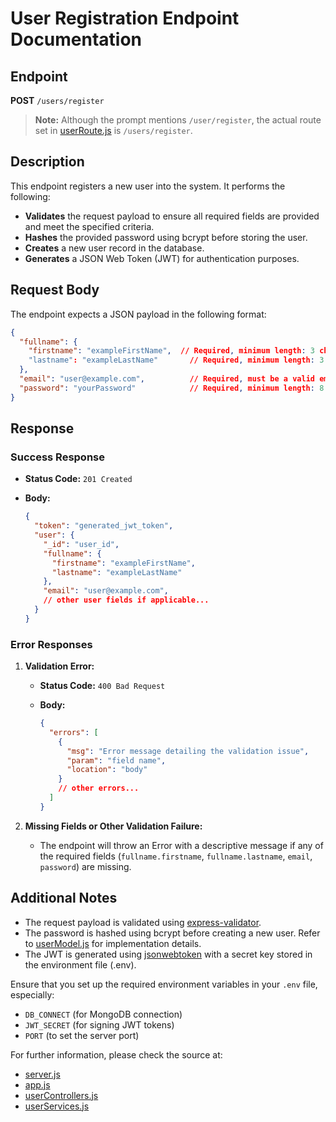 # User Registration Endpoint Documentation

## Endpoint
**POST** `/users/register`

> **Note:** Although the prompt mentions `/user/register`, the actual route set in [userRoute.js](d:\uber\backend\routes\userRoute.js) is `/users/register`.

## Description
This endpoint registers a new user into the system. It performs the following:
- **Validates** the request payload to ensure all required fields are provided and meet the specified criteria.
- **Hashes** the provided password using bcrypt before storing the user.
- **Creates** a new user record in the database.
- **Generates** a JSON Web Token (JWT) for authentication purposes.

## Request Body

The endpoint expects a JSON payload in the following format:

```json
{
  "fullname": {
    "firstname": "exampleFirstName",  // Required, minimum length: 3 characters
    "lastname": "exampleLastName"       // Required, minimum length: 3 characters
  },
  "email": "user@example.com",          // Required, must be a valid email format and minimum length of 10 characters
  "password": "yourPassword"            // Required, minimum length: 8 characters (validated at route level with 6 characters minimum, but defined as 8 in the model)
}
```

## Response

### Success Response

- **Status Code:** `201 Created`
- **Body:**

    ```json
    {
      "token": "generated_jwt_token",
      "user": {
        "_id": "user_id",
        "fullname": {
          "firstname": "exampleFirstName",
          "lastname": "exampleLastName"
        },
        "email": "user@example.com",
        // other user fields if applicable...
      }
    }
    ```

### Error Responses

1. **Validation Error:**
   - **Status Code:** `400 Bad Request`
   - **Body:**

      ```json
      {
        "errors": [
          {
            "msg": "Error message detailing the validation issue",
            "param": "field name",
            "location": "body"
          }
          // other errors...
        ]
      }
      ```

2. **Missing Fields or Other Validation Failure:**
   - The endpoint will throw an Error with a descriptive message if any of the required fields (`fullname.firstname`, `fullname.lastname`, `email`, `password`) are missing.

## Additional Notes

- The request payload is validated using [express-validator](https://express-validator.github.io/docs/).
- The password is hashed using bcrypt before creating a new user. Refer to [userModel.js](d:\uber\backend\models\userModel.js) for implementation details.
- The JWT is generated using [jsonwebtoken](https://github.com/auth0/node-jsonwebtoken) with a secret key stored in the environment file (.env).

Ensure that you set up the required environment variables in your `.env` file, especially:
- `DB_CONNECT` (for MongoDB connection)
- `JWT_SECRET` (for signing JWT tokens)
- `PORT` (to set the server port)

For further information, please check the source at:
- [server.js](d:\uber\backend\server.js)
- [app.js](d:\uber\backend\app.js)
- [userControllers.js](d:\uber\backend\controllers\userControllers.js)
- [userServices.js](d:\uber\backend\services\userServices.js)